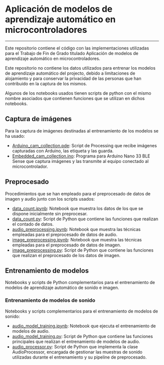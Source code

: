 # Aplicación de modelos de aprendizaje automático en microcontroladores

---
Este repositorio contiene el código con las implementaciones utilizadas para el Trabajo de Fin de Grado titulado
Aplicación de modelos de aprendizaje automático en microcontroladores.

Este repositorio no contiene los datos utilizados para entrenar los modelos de aprendizaje automático del projecto,
debido a limitaciones de alojamiento y para conservar la privacidad de las personas que han contribuido en la captura
de los mismos.

Algunos de los notebooks usados tienen scripts de python con el mismo nombre asociados que contienen funciones que se
utilizan en dichos notebooks.
## Captura de imágenes
Para la captura de imágenes destinadas al entrenamiento de los modelos se ha usado:
- [Arduino_cam_collection.pde](https://github.com/dainelli98/tfg-tinyml/blob/main/image%20capture/Arduino_cam_collection.pde):
  Script de Processing que recibe imágenes capturadas con Arduino, las etiqueta y las guarda.
- [Embedded_cam_collection.ino](https://github.com/dainelli98/tfg-tinyml/blob/main/image%20capture/Embedded_cam_collection/Embedded_cam_collection.ino):
  Programa para Arduino Nano 33 BLE Sense que captura imágenes y las transmite al equipo conectado al microcontrolador.
## Preprocesado
Procedimientos que se han empleado para el preprocesado de datos de imagen y audio junto con los scripts usados:
- [data_count.ipynb](https://github.com/dainelli98/tfg-tinyml/blob/main/preprocessing/data_count.ipynb):
  Notebook que muestra los datos de los que se dispone inicialmente sin preprocesar.
- [data_count.py](https://github.com/dainelli98/tfg-tinyml/blob/main/preprocessing/data_count.py):
  Script de Python que contiene las funciones que realizan el contado de datos.
- [audio_preprocessing.ipynb](https://github.com/dainelli98/tfg-tinyml/blob/main/preprocessing/audio_preprocessing.ipynb):
  Notebook que muestra las técnicas empleadas para el preprocesado de datos de audio.
- [image_preprocessing.ipynb](https://github.com/dainelli98/tfg-tinyml/blob/main/preprocessing/image_preprocessing.ipynb):
  Notebook que muestra las técnicas empleadas para el preprocesado de datos de imagen.
- [image_preprocessing.py](https://github.com/dainelli98/tfg-tinyml/blob/main/preprocessing/image_preprocessing.py):
  Script de Python que contiene las funciones que realizan el preprocesado de los datos de imagen.
## Entrenamiento de modelos
Notebooks y scripts de Python complementarios para el entrenamiento de modelos de aprendizaje automático de sonido e
imagen.
### Entrenamiento de modelos de sonido
Notebooks y scripts complementarios para el entrenamiento de modelos de sonido:
- [audio_model_training.ipynb](): Notebook que ejecuta el entrenamiento de modelos de audio.
- [audio_model_training.py](): Script de Python que contiene las funciones principales que realizan el entrenamiento de modelos de audio.
- [audio_processor.py](): Script de Python que implementa la clase AudioProcessor, encargada de gestionar las muestras de sonido utilizadas durante el entrenamiento y su pipeline de preprocesado.